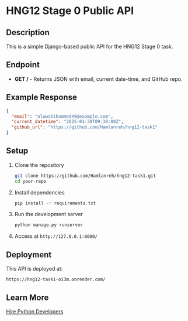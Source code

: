 # HNG12 Stage 0 Public API

## Description  

This is a simple Django-based public API for the HNG12 Stage 0 task.

## Endpoint  

- **GET /** - Returns JSON with email, current date-time, and GitHub repo.

## Example Response

```json
{
  "email": "oluwabihammed49@example.com",
  "current_datetime": "2025-01-30T09:30:00Z",
  "github_url": "https://github.com/Hamlanreh/hng12-task1"
}
```

## Setup

1. Clone the repository
   ```sh
   git clone https://github.com/Hamlanreh/hng12-task1.git
   cd your-repo
   ```

2. Install dependencies

   ```sh
   pip install -r requirements.txt
   ```

3. Run the development server

   ```sh
   python manage.py runserver
   ```

4. Access at `http://127.0.0.1:8000/`

## Deployment

This API is deployed at:
```
https://hng12-task1-oi3m.onrender.com/
```

## Learn More

[Hire Python Developers](https://hng.tech/hire/python-developers)
